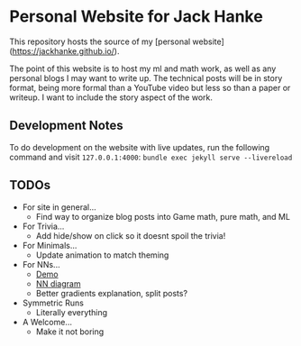 # Personal Website for Jack Hanke

This repository hosts the source of my [personal website] (https://jackhanke.github.io/).

The point of this website is to host my ml and math work, as well as any personal blogs I may want to write up. The technical posts will be in story format, being more formal than a YouTube video but less so than a paper or writeup. I want to include the story aspect of the work. 

## Development Notes
To do development on the website with live updates, run the following command and visit `127.0.0.1:4000`:
`bundle exec jekyll serve --livereload`

## TODOs
- For site in general...
    - Find way to organize blog posts into Game math, pure math, and ML
- For Trivia...
    - Add hide/show on click so it doesnt spoil the trivia!
- For Minimals...
    - Update animation to match theming
- For NNs...
    - [Demo](https://github.com/j-weatherwax/MNIST-Visualizer)
    - [NN diagram](https://duckduckgo.com/?t=ffab&q=tikz+neural+network+&iax=images&ia=images)
    - Better gradients explanation, split posts?
- Symmetric Runs
    - Literally everything
- A Welcome...
    - Make it not boring
